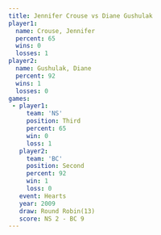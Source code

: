 ```yaml
---
title: Jennifer Crouse vs Diane Gushulak
player1:                
  name: Crouse, Jennifer
  percent: 65           
  wins: 0               
  losses: 1             
player2:                
  name: Gushulak, Diane 
  percent: 92           
  wins: 1               
  losses: 0             
games:
 - player1:         
     team: 'NS'     
     position: Third
     percent: 65    
     win: 0         
     loss: 1        
   player2:          
     team: 'BC'      
     position: Second
     percent: 92     
     win: 1          
     loss: 0         
   event: Hearts        
   year: 2009           
   draw: Round Robin(13)
   score: NS 2 - BC 9   
---
```

